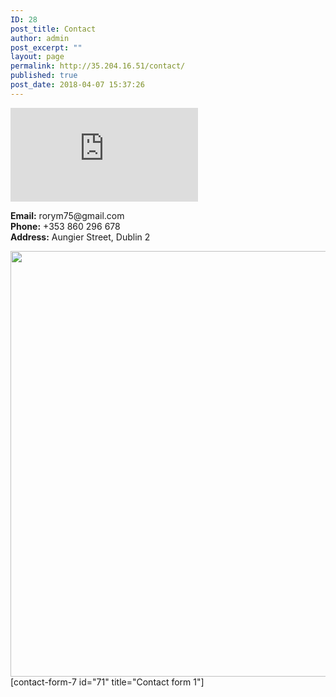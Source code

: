 ```yaml
---
ID: 28
post_title: Contact
author: admin
post_excerpt: ""
layout: page
permalink: http://35.204.16.51/contact/
published: true
post_date: 2018-04-07 15:37:26
---
```

<iframe frameborder="0" scrolling="no" marginheight="0" marginwidth="0" src="https://maps.google.com/maps?q=Aungier%20Street%2C%20Dublin%202&amp;t=m&amp;z=17&amp;output=embed&amp;iwloc=near" aria-label="Aungier Street, Dublin 2"></iframe>		
		<p><strong>Email:</strong> rorym75@gmail.com<br /><strong>Phone:</strong> +353 860 296 678<br /><strong>Address:</strong> Aungier Street, Dublin 2</p>		
										<img width="1024" height="681" src="http://35.204.16.51/wp-content/uploads/2018/04/Computer-1024x681.jpg" alt="" srcset="http://35.204.16.51/wp-content/uploads/2018/04/Computer-1024x681.jpg 1024w, http://35.204.16.51/wp-content/uploads/2018/04/Computer-300x199.jpg 300w, http://35.204.16.51/wp-content/uploads/2018/04/Computer-768x510.jpg 768w" sizes="(max-width: 1024px) 100vw, 1024px" />											
		[contact-form-7 id="71" title="Contact form 1"]
<!--You need to download contact form 7 for this part to show properly-->
